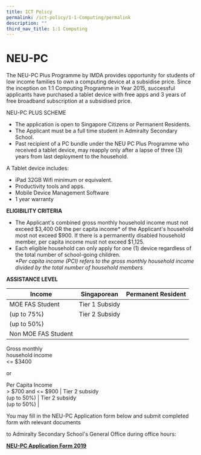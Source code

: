 ```yaml
---
title: ICT Policy
permalink: /ict-policy/1-1-Computing/permalink
description: ""
third_nav_title: 1:1 Computing
---
```

NEU-PC
======

The NEU-PC Plus Programme by IMDA provides opportunity for students of low income families to own a computing device at a subsidise price. Since the inception on 1:1 Computing Programme in Year 2015, successful applicants have purchased a tablet device with free apps and 3 years of free broadband subscription at a subsidised price.  
  

NEU-PC PLUS SCHEME

*   The application is open to Singapore Citizens or Permanent Residents.
*   The Applicant must be a full time student in Admiralty Secondary School.
*   Past recipient of a PC bundle under the NEU PC Plus Programme who received a tablet device, may reapply only after a lapse of three (3) years from last deployment to the household.

A Tablet device includes:

*   iPad 32GB Wifi minimum or equivalent.
*   Productivity tools and apps.
*   Mobile Device Management Software
*   1 year warranty

  

**ELIGIBILITY CRITERIA**  

*   The Applicant's combined gross monthly household income must not exceed $3,400 OR the per capita income\* of the Applicant's household most not exceed $900. If there is a permanently disabled household member, per capita income must not exceed $1,125.
*   Each eligible household can only apply for one (1) device regardless of the total number of school-going children.  
    _\*Per capita income (PCI) refers to the gross monthly household income divided by the total number of household members_

**ASSISTANCE LEVEL**

| Income | Singaporean | Permanent Resident |
| --- | --- | --- |
| MOE FAS Student | Tier 1 Subsidy  
(up to 75%)  | Tier 2 Subsidy  
(up to 50%) |
| Non MOE FAS Student  
  
Gross monthly  
household income  
<= $3400  
  
or  
  
Per Capita Income  
\> $700 and <= $900 | Tier 2 subsidy  
(up to 50%) | Tier 2 subsidy  
(up to 50%) |



  
You may fill in the NEU-PC Application form below and submit completed form with relevant documents

to Admiralty Secondary School's General Office during office hours:

**[NEU-PC Application Form 2019](https://admiraltysec.moe.edu.sg/qql/slot/u757/NEU%20PC%20Plus%20application_form%202019_Admiralty%20Sec.pdf)**
